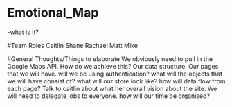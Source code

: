 # Emotional_Map
-what is it?


#Team Roles
Caitlin
Shane
Rachael
Matt
Mike

#General Thoughts/Things to elaborate
We obviously need to pull in the Google Maps API. How do we achieve this?
Our data structure.
Our pages that we will have.
will we be using authentication?
what will the objects that we will have consist of?
what will our store look like?
how will data flow from each page?
Talk to caitlin about what her overall vision about the site.
We will need to delegate jobs to everyone. how will our time be organised?
